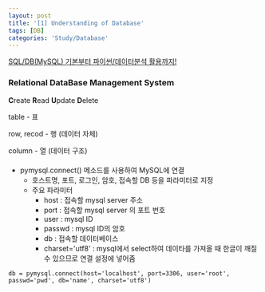 ```yaml
---
layout: post
title: '[1] Understanding of Database'
tags: [DB]
categories: 'Study/Database'
---
```


[SQL/DB(MySQL) 기본부터 파이썬/데이터분석 활용까지!](https://www.inflearn.com/course/SQL-DB-MYSQL-파이썬-데이터분석)

### Relational DataBase Management System

**C**reate **R**ead **U**pdate **D**elete 

table - 표

row, recod - 행 (데이터 자체)

column - 열 (데이터 구조)



#### 

* pymysql.connect() 메소드를 사용하여 MySQL에 연결
     - 호스트명, 포트, 로그인, 암호, 접속할 DB 등을 파라미터로 지정
     - 주요 파라미터
       - host : 접속할 mysql server 주소
       - port : 접속할 mysql server 의 포트 번호
       - user : mysql ID
       - passwd : mysql ID의 암호
       - db : 접속할 데이터베이스
       - charset='utf8' : mysql에서 select하여 데이타를 가져올 때 한글이 깨질 수 있으므로 연결 설정에 넣어줌

```
db = pymysql.connect(host='localhost', port=3306, user='root', passwd='pwd', db='name', charset='utf8')
```

